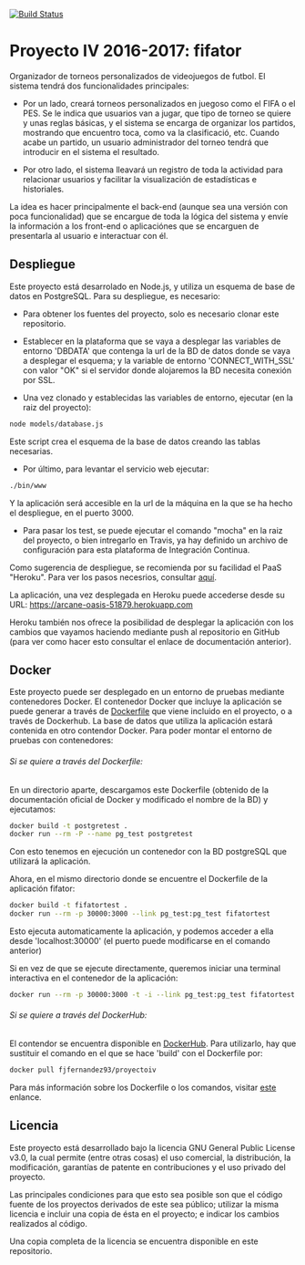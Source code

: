 [![Build Status](https://travis-ci.org/fjfernandez93/ProyectoIV.svg?branch=master)](https://travis-ci.org/fjfernandez93/ProyectoIV)

# Proyecto IV 2016-2017: fifator

Organizador de torneos personalizados de videojuegos de futbol.
El sistema tendrá dos funcionalidades principales:
- Por un lado, creará torneos personalizados en juegoso como el FIFA o el PES. Se le indica que usuarios van a jugar, que tipo de torneo se quiere y unas reglas básicas, y el sistema se encarga de organizar los partidos, mostrando que encuentro toca, como va la clasificació, etc. Cuando acabe un partido, un usuario administrador del torneo tendrá que introducir en el sistema el resultado.

- Por otro lado, el sistema lleavará un registro de toda la actividad para relacionar usuarios y facilitar la visualización de estadísticas e historiales.

La idea es hacer principalmente el back-end (aunque sea una versión con poca funcionalidad) que se encargue de toda la lógica del sistema y envíe la información a los front-end o aplicaciónes que se encarguen de presentarla al usuario e interactuar con él.

## Despliegue

Este proyecto está desarrolado en Node.js, y utiliza un esquema de base de datos en PostgreSQL. Para su despliegue, es necesario:

- Para obtener los fuentes del proyecto, solo es necesario clonar este repositorio.

- Establecer en la plataforma que se vaya a desplegar las variables de entorno 'DBDATA' que contenga la url de la BD de datos donde se vaya a desplegar el esquema; y la variable de entorno 'CONNECT_WITH_SSL' con valor "OK" si el servidor donde alojaremos la BD necesita conexión por SSL.

- Una vez clonado y establecidas las variables de entorno, ejecutar (en la raiz del proyecto):

```bash
node models/database.js
```
Este script crea el esquema de la base de datos creando las tablas necesarias.

- Por último, para levantar el servicio web ejecutar:

```bash
./bin/www
```

Y la aplicación será accesible en la url de la máquina en la que se ha hecho el despliegue, en el puerto 3000.

- Para pasar los test, se puede ejecutar el comando "mocha" en la raiz del proyecto, o bien intregarlo en Travis, ya hay definido un archivo de configuración para esta plataforma de Integración Continua.


Como sugerencia de despliegue, se recomienda por su facilidad el PaaS "Heroku". Para ver los pasos necesrios, consultar [aquí](https://github.com/fjfernandez93/ProyectoIV/blob/documentacion/hito3.md).

La aplicación, una vez desplegada en Heroku puede accederse desde su URL:
https://arcane-oasis-51879.herokuapp.com

Heroku también nos ofrece la posibilidad de desplegar la aplicación con los cambios que vayamos haciendo mediante push al repositorio en GitHub (para ver como hacer esto consultar el enlace de documentación anterior).

## Docker

Este proyecto puede ser desplegado en un entorno de pruebas mediante contenedores Docker. El contenedor Docker que incluye la aplicación se puede generar a través de [Dockerfile](https://github.com/fjfernandez93/ProyectoIV/blob/master/Dockerfile) que viene incluido en el proyecto, o a través de Dockerhub. La base de datos que utiliza la aplicación estará contenida en otro contendor Docker. Para poder montar el entorno de pruebas con contenedores:

###### Si se quiere a través del Dockerfile:

En un directorio aparte, descargamos este Dockerfile (obtenido de la documentación oficial de Docker y modificado el nombre de la BD) y ejecutamos:

```bash
docker build -t postgretest .
docker run --rm -P --name pg_test postgretest
```
Con esto tenemos en ejecución un contenedor con la BD postgreSQL que utilizará la aplicación.

Ahora, en el mismo directorio donde se encuentre el Dockerfile de la aplicación fifator:

```bash
docker build -t fifatortest .
docker run --rm -p 30000:3000 --link pg_test:pg_test fifatortest
```

Esto ejecuta automaticamente la aplicación, y podemos acceder a ella desde 'localhost:30000' (el puerto puede modificarse en el comando anterior)

Si en vez de que se ejecute directamente, queremos iniciar una terminal interactiva en el contenedor de la aplicación:

```bash
docker run --rm -p 30000:3000 -t -i --link pg_test:pg_test fifatortest /bin/bash
```

###### Si se quiere a través del DockerHub:

El contendor se encuentra disponible en [DockerHub](https://hub.docker.com/r/fjfernandez93/proyectoiv/). Para utilizarlo, hay que sustituir el comando en el que se hace 'build' con el Dockerfile por:
```bash
docker pull fjfernandez93/proyectoiv
```

Para más información sobre los Dockerfile o los comandos, visitar [este](https://github.com/fjfernandez93/ProyectoIV/blob/documentacion/hito4.md) enlance.



## Licencia

Este proyecto está desarrollado bajo la licencia GNU General Public License v3.0, la cual permite (entre otras cosas) el uso comercial, la distribución, la modificación, garantías de patente en contribuciones y el uso privado del proyecto.

Las principales condiciones para que esto sea posible son que el código fuente de los proyectos derivados de este sea público; utilizar la misma licencia e incluir una copia de ésta en el proyecto; e indicar los cambios realizados al código.

Una copia completa de la licencia se encuentra disponible en este repositorio.
